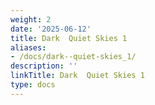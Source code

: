 ```yaml
---
weight: 2
date: '2025-06-12'
title: Dark  Quiet Skies 1
aliases:
- /docs/dark--quiet-skies_1/
description: ''
linkTitle: Dark  Quiet Skies 1
type: docs
---
```


